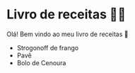 # Livro de receitas :woman_cook:

Olá! Bem vindo ao meu livro de receitas :wave: 

- Strogonoff de frango
- Pavê
- Bolo de Cenoura
